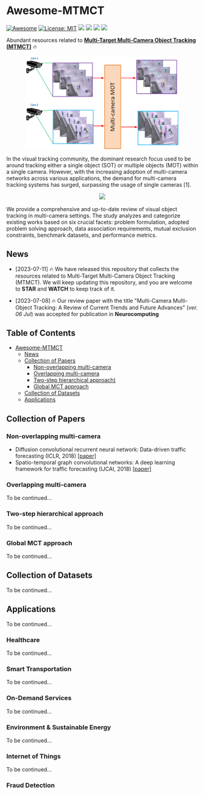 # Awesome-MTMCT
[![Awesome](https://awesome.re/badge.svg)](https://github.com/hebrotem/Awesome-MTMCT)
[![License: MIT](https://img.shields.io/badge/License-MIT-green.svg)](https://opensource.org/licenses/MIT)
 ![](https://img.shields.io/github/last-commit/hebrotem/Awesome-MTMCT?color=green)
![](https://img.shields.io/github/stars/hebrotem/Awesome-MTMCT?color=yellow)
![](https://img.shields.io/github/forks/hebrotem/Awesome-MTMCT?color=lightblue)
![](https://img.shields.io/badge/PRs-Welcome-red)


Abundant resources related to [**Multi-Target Multi-Camera Object Tracking (MTMCT)**](https://papers.ssrn.com/sol3/papers.cfm?abstract_id=4353604) 🔥

<p align="center">
<img src="./assets/overlapping 2.png" width="400">
</p>

In the visual tracking community, the dominant research focus used to be around tracking either a single object (SOT) or multiple objects (MOT) within a single camera. However, with the increasing adoption of multi-camera networks across various applications, the demand for multi-camera tracking systems has surged, surpassing the usage of single cameras [1]. 

<p align="center">
<img src="./assets/overlapping 3.png" width="1200">
</p>

We provide a comprehensive and up-to-date review of visual object tracking in multi-camera settings. The study analyzes and categorize existing works based on six crucial facets: problem formulation, adopted problem solving approach, data association requirements, mutual exclusion constraints, benchmark datasets, and performance metrics.

## News
- [2023-07-11] 🔥 We have released this repository that collects the resources related to Multi-Target Multi-Camera Object Tracking (MTMCT). We will keep updating this repository, and you are welcome to **STAR** and **WATCH** to keep track of it.
 
- [2023-07-08] 🔥 Our review paper with the title "Multi-Camera Multi-Object Tracking: A Review of Current Trends and Future Advances" (*ver. 06 Jul*) was accepted for publication in **Neurocomputing** 

## Table of Contents
- [Awesome-MTMCT](#awesome-mtmct)
  - [News](#news)
  - [Collection of Papers](#collection-of-papers)
    - [Non-overlapping multi-camera](#non-overlapping-multi-camera)
    - [Overlapping multi-camera](#overlapping-multi-camera)
    - [Two-step hierarchical approach)](#two-step-hierarchical-approach)
    - [Global MCT approach](#global-mct-approach)
  - [Collection of Datasets](#collection-of-datasets)
  - [Applications](#applications)

## Collection of Papers

### Non-overlapping multi-camera
- Diffusion convolutional recurrent neural network: Data-driven traffic forecasting (ICLR, 2018) [[paper]](https://arxiv.org/pdf/1707.01926.pdf)
- Spatio-temporal graph convolutional networks: A deep learning framework for traffic forecasting (IJCAI, 2018) [[paper]](https://arxiv.org/pdf/1709.04875.pdf)


###  Overlapping multi-camera
To be continued...

### Two-step hierarchical approach
To be continued...

### Global MCT approach 
To be continued...

## Collection of Datasets
To be continued...

## Applications
To be continued...
### Healthcare
To be continued...

### Smart Transportation
To be continued...

### On-Demand Services
To be continued...

### Environment & Sustainable Energy
To be continued...

### Internet of Things
To be continued...

### Fraud Detection































































